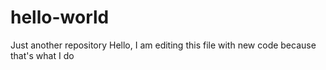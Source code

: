 # hello-world
Just another repository
Hello, I am editing this file
with new code because that's what I do
